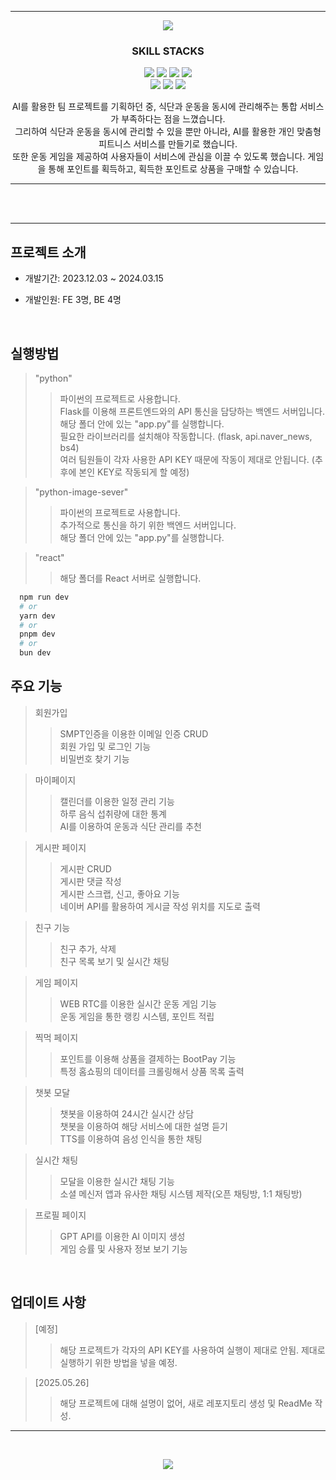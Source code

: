 *****
<p align='center'>
  <img src= "https://capsule-render.vercel.app/api?type=soft&color=auto&text=FitMe&fontSize=50&animation=twinkling"/>
</p>

<h3 align='center'>
  SKILL STACKS <br/>
</h3>
<p align='center'>
  <img src="https://img.shields.io/badge/javascript-%23323330.svg?style=for-the-badge&logo=javascript&logoColor=%23F7DF1E"/>
  <img src="https://img.shields.io/badge/html5-%23E34F26.svg?style=for-the-badge&logo=html5&logoColor=white"/>
  <img src="https://img.shields.io/badge/flask-%23000.svg?style=for-the-badge&logo=flask&logoColor=white"/>
  <img src="https://img.shields.io/badge/react-%2320232a.svg?style=for-the-badge&logo=react&logoColor=%2361DAFB"/>
  <br/>
  <img src="https://img.shields.io/badge/jquery-%230769AD.svg?style=for-the-badge&logo=jquery&logoColor=white"/>
  <img src="https://img.shields.io/badge/-selenium-%43B02A?style=for-the-badge&logo=selenium&logoColor=white"/>
  <img src="https://img.shields.io/badge/chatGPT-74aa9c?style=for-the-badge&logo=openai&logoColor=white"/>
  
</br>
<p align='center'>
AI를 활용한 팀 프로젝트를 기획하던 중, 식단과 운동을 동시에 관리해주는 통합 서비스가 부족하다는 점을 느꼈습니다.</br>
그리하여 식단과 운동을 동시에 관리할 수 있을 뿐만 아니라, AI를 활용한 개인 맞춤형 피트니스 서비스를 만들기로 했습니다.</br>
또한 운동 게임을 제공하여 사용자들이 서비스에 관심을 이끌 수 있도록 했습니다. 게임을 통해 포인트를 획득하고, 획득한 포인트로 상품을 구매할 수 있습니다.</br>
</p>

*****

<br/><br/>



*****

##  프로젝트 소개
+ 개발기간: 2023.12.03 ~ 2024.03.15
  
+ 개발인원: FE 3명, BE 4명

<br/>

## 실행방법
> "python"
>> 파이썬의 프로젝트로 사용합니다.<br/>
>> Flask를 이용해 프론트엔드와의 API 통신을 담당하는 백엔드 서버입니다.<br/>
>> 해당 폴더 안에 있는 "app.py"를 실행합니다.<br/>
>> 필요한 라이브러리를 설치해야 작동합니다. (flask, api.naver_news, bs4)<br/>
>> 여러 팀원들이 각자 사용한 API KEY 때문에 작동이 제대로 안됩니다. (추후에 본인 KEY로 작동되게 할 예정)

> "python-image-sever"
>> 파이썬의 프로젝트로 사용합니다.<br/>
>> 추가적으로 통신을 하기 위한 백엔드 서버입니다.<br/>
>> 해당 폴더 안에 있는 "app.py"를 실행합니다.<br/>

> "react"
>> 해당 폴더를 React 서버로 실행합니다.<br/>
```bash
  npm run dev
  # or
  yarn dev
  # or
  pnpm dev
  # or
  bun dev
```

## 주요 기능
> 회원가입
>> SMPT인증을 이용한 이메일 인증 CRUD<br/>
>> 회원 가입 및 로그인 기능<br/>
>> 비밀번호 찾기 기능<br/>

> 마이페이지
>> 캘린더를 이용한 일정 관리 기능<br/>
>> 하루 음식 섭취량에 대한 통계<br/>
>> AI를 이용하여 운동과 식단 관리를 추천<br/>

> 게시판 페이지
>> 게시판 CRUD<br/>
>> 게시판 댓글 작성<br/>
>> 게시판 스크랩, 신고, 좋아요 기능<br/>
>> 네이버 API를 활용하여 게시글 작성 위치를 지도로 출력<br/>

> 친구 기능
>> 친구 추가, 삭제<br/>
>> 친구 목록 보기 및 실시간 채팅<br/>

> 게임 페이지
>> WEB RTC를 이용한 실시간 운동 게임 기능<br/>
>> 운동 게임을 통한 랭킹 시스템, 포인트 적립<br/>

> 찍먹 페이지
>> 포인트를 이용해 상품을 결제하는 BootPay 기능<br/>
>> 특정 홈쇼핑의 데이터를 크롤링해서 상품 목록 출력<br/>

> 챗봇 모달
>> 챗봇을 이용하여 24시간 실시간 상담<br/>
>> 챗봇을 이용하여 해당 서비스에 대한 설명 듣기<br/>
>> TTS를 이용하여 음성 인식을 통한 채팅<br/>

> 실시간 채팅
>> 모달을 이용한 실시간 채팅 기능<br/>
>> 소셜 메신저 앱과 유사한 채팅 시스템 제작(오픈 채팅방, 1:1 채팅방)<br/>

> 프로필 페이지
>> GPT API를 이용한 AI 이미지 생성<br/>
>> 게임 승률 및 사용자 정보 보기 기능<br/>
<br/>

## 업데이트 사항
>[예정]
>>해당 프로젝트가 각자의 API KEY를 사용하여 실행이 제대로 안됨. 제대로 실행하기 위한 방법을 넣을 예정.

>[2025.05.26]
>>해당 프로젝트에 대해 설명이 없어, 새로 레포지토리 생성 및 ReadMe 작성.

*****

<br/>

<p align='center'>
  <a href="https://minsehong.github.io/">
    <img src="https://capsule-render.vercel.app/api?type=cylinder&color=auto&text=More%20About%20Project&fontAlignY=45&fontSize=40&height=150&animation=blinking&desc=https://minsehong.github.io/&descAlignY=70">
    </img>
  </a>
</p>
